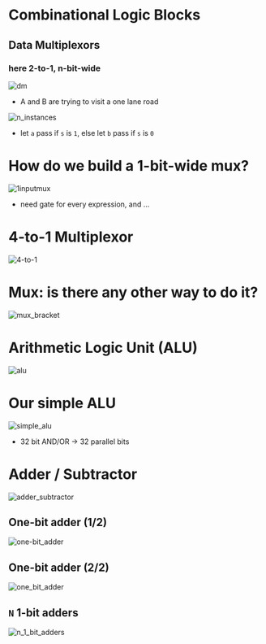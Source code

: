 # Combinational Logic Blocks

## Data Multiplexors

### here 2-to-1, n-bit-wide

![dm](img/dm.png)

- A and B are trying to visit a one lane road

![n_instances](img/n_instances.png)

- let `a` pass if `s` is `1`, else let `b` pass if `s` is `0`

# How do we build a 1-bit-wide mux?
![1inputmux](img/1inputmux.png)
- need gate for every expression, and ...

# 4-to-1 Multiplexor
![4-to-1](img/4-to-1.png)

# Mux: is there any other way to do it?

![mux_bracket](img/mux_bracket.png)

# Arithmetic Logic Unit (ALU)

![alu](img/alu.png)

# Our simple ALU

![simple_alu](img/simple_alu.png)
- 32 bit AND/OR -> 32 parallel bits

# Adder / Subtractor

![adder_subtractor](img/adder_subtractor.png)

## One-bit adder (1/2)

![one-bit_adder](img/one-bit_adder.png)

## One-bit adder (2/2)

![one_bit_adder](img/one_bit_adder.png)

## `N` 1-bit adders

![n_1_bit_adders](img/n_1_bit_adders.png)

